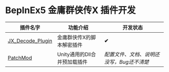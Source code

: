 # BepInEx5 金庸群侠传X 插件开发

| 插件名字                                                                                                         | 功能介绍                     | 开发状态                                    |
| ---------------------------------------------------------------------------------------------------------------- | ---------------------------- | ------------------------------------------- |
| [JX_Decode_Plugin](https://github.com/easternDay/JX_BepInEx5_Plugins/tree/main/JX_Decode_Plugin "金庸群侠传X解密插件") | 金庸群侠传X的脚本解密插件    | **✔**                                |
| [PatchMod](https://github.com/easternDay/JX_BepInEx5_Plugins/tree/main/PatchAndLoad "通用自制外部Dll注入插件")         | Unity通用的Dll合并预加载插件 | *配置文件、文档、说明还没写，Bug还不清楚* |
